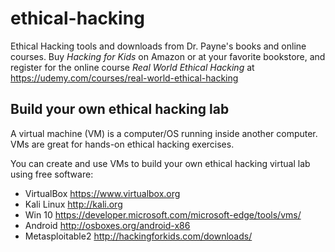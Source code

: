 # ethical-hacking
Ethical Hacking tools and downloads from Dr. Payne's books and online courses. 
Buy *Hacking for Kids* on Amazon or at your favorite bookstore, and register for the online course *Real World Ethical Hacking* at https://udemy.com/courses/real-world-ethical-hacking

## Build your own ethical hacking lab
A virtual machine (VM) is a computer/OS running inside another computer.
VMs are great for hands-on ethical hacking exercises.

You can create and use VMs to build your own ethical hacking virtual lab using free software:
- VirtualBox  https://www.virtualbox.org
- Kali Linux http://kali.org
- Win 10 https://developer.microsoft.com/microsoft-edge/tools/vms/
- Android http://osboxes.org/android-x86 
- Metasploitable2 http://hackingforkids.com/downloads/
